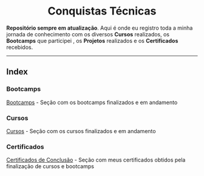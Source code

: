 <h1 align = "center">Conquistas Técnicas</h1>

**Repositório sempre em atualização**. Aqui é onde eu registro toda a minha jornada de conhecimento com  os diversos **Cursos** realizados, os **Bootcamps** que participei , os **Projetos** realizados e os **Certificados** recebidos.

---
## Index

### Bootcamps
[Bootcamps](Bootcamps/README.md) - Seção com os bootcamps finalizados e em andamento

### Cursos
[Cursos](Cursos/README.md) - Seção com os cursos finalizados e em andamento

### Certificados
[Certificados de Conclusão](Certificados/README.md) - Seção com meus certificados obtidos pela finalização de cursos e bootcamps